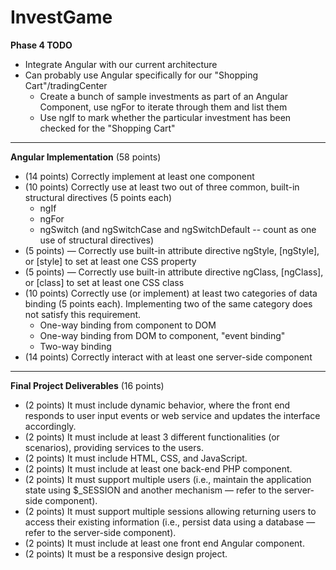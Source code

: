 # InvestGame


__Phase 4 TODO__

- Integrate Angular with our current architecture
- Can probably use Angular specifically for our "Shopping Cart"/tradingCenter
   - Create a bunch of sample investments as part of an Angular Component, use ngFor to iterate through them and list them
   - Use ngIf to mark whether the particular investment has been checked for the "Shopping Cart"

---
__Angular Implementation__ (58 points)

- (14 points) Correctly implement at least one component
- (10 points) Correctly use at least two out of three common, built-in structural directives (5 points each)
   - ngIf
   - ngFor
   - ngSwitch (and ngSwitchCase and ngSwitchDefault -- count as one use of structural directives)
- (5 points) — Correctly use built-in attribute directive ngStyle, [ngStyle], or [style] to set at least one CSS property
- (5 points) — Correctly use built-in attribute directive ngClass, [ngClass], or [class] to set at least one CSS class
- (10 points) Correctly use (or implement) at least two categories of data binding (5 points each). Implementing two of the same category does not satisfy this requirement.
   - One-way binding from component to DOM
   - One-way binding from DOM to component, "event binding"
   - Two-way binding
- (14 points) Correctly interact with at least one server-side component

---
__Final Project Deliverables__ (16 points)
- (2 points) It must include dynamic behavior, where the front end responds to user input events or web service and updates the interface accordingly.
- (2 points) It must include at least 3 different functionalities (or scenarios), providing services to the users.
- (2 points) It must include HTML, CSS, and JavaScript.
- (2 points) It must include at least one back-end PHP component.
- (2 points) It must support multiple users (i.e., maintain the application state using $_SESSION and another mechanism — refer to the server-side component).
- (2 points) It must support multiple sessions allowing returning users to access their existing information (i.e., persist data using a database — refer to the server-side component).
- (2 points) It must include at least one front end Angular component.
- (2 points) It must be a responsive design project.

